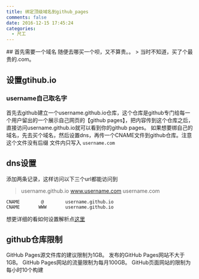 ```yaml
---
title: 绑定顶级域名到github_pages
comments: false
date: 2016-12-15 17:45:24
categories:
  - 尺工
---
```

<p></p>
<!-- more -->
## 首先需要一个域名
随便去哪买一个呗，又不算贵。。
> 当时不知道，买了个最贵的.com。

## 设置gtihub.io
### username自己取名字
首先去github建立一个username.github.io仓库，这个仓库是github专门给每一个用户留出的一个展示自己网页的【github pages】，把内容传到这个仓库之后，直接访问username.github.io就可以看到你的github pages。
如果想要绑自己的域名，先去买个域名，然后设置dns，再传一个CNAME文件到github仓库。注意这个文件没有后缀
文件内只写入 `username.com`
## dns设置
添加两条记录，这样访问以下三个url都能访问到
> username.github.io
www.username.com
username.com

	CNAME        @        username.github.io
	CNAME       WWW       username.github.io
想更详细的看如何设置解析点[这里](https://help.github.com/articles/about-supported-custom-domains/)
## github仓库限制
GitHub Pages源文件库的建议限制为1GB。
发布的GitHub Pages网站不大于1GB。
GitHub Pages网站的流量限制为每月100GB。
GitHub页面网站的限制为每小时10个构建
	

